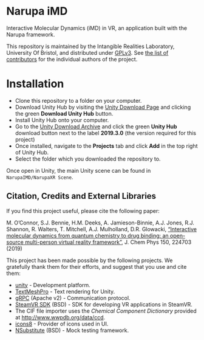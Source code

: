 # Narupa iMD 

Interactive Molecular Dynamics (iMD) in VR, an application built with the Narupa 
framework.

This repository is maintained by the Intangible Realities Laboratory, University Of Bristol, 
and distributed under [GPLv3](LICENSE).
See [the list of contributors](CONTRIBUTORS.md) for the individual authors of the project.


# Installation

*  Clone this repository to a folder on your computer.
*  Download Unity Hub by visiting the [Unity Download Page](https://unity3d.com/get-unity/download) and clicking the green **Download Unity Hub** button.
*  Install Unity Hub onto your computer.
*  Go to the [Unity Download Archive](https://unity3d.com/get-unity/download/archive) and click the green **Unity Hub** download button next to the label **2019.3.0** (the version required for this project)
*  Once installed, navigate to the **Projects** tab and click **Add** in the top right of Unity Hub.
*  Select the folder which you downloaded the repository to.

Once open in Unity, the main Unity scene can be found in `NarupaIMD/NarupaXR Scene`.

## Citation, Credits and External Libraries

If you find this project useful, please cite the following paper: 

M. O’Connor, S.J. Bennie, H.M. Deeks, A. Jamieson-Binnie, A.J. Jones, R.J. Shannon, R. Walters, T. Mitchell, A.J. Mulholland, D.R. Glowacki, [“Interactive molecular dynamics from quantum chemistry to drug binding: an open-source multi-person virtual reality framework”](https://aip.scitation.org/doi/10.1063/1.5092590), J. Chem Phys 150, 224703 (2019)

This project has been made possible by the following projects. We gratefully thank them for their efforts, and suggest that you use and cite them:

* [unity](https://unity.com/) - Development platform.
* [TextMeshPro](https://docs.unity3d.com/Packages/com.unity.textmeshpro@2.1/manual/index.html) - Text rendering for Unity.
* [gRPC](https://grpc.io/) (Apache v2) - Communication protocol.
* [SteamVR SDK](https://github.com/ValveSoftware/steamvr_unity_plugin) (BSD) - SDK for developing VR applications in SteamVR.
* The CIF file importer uses the *Chemical Component Dictionary* provided at http://www.wwpdb.org/data/ccd.
* [icons8](https://icons8.com) - Provider of icons used in UI.
* [NSubstitute](https://nsubstitute.github.io/) (BSD) - Mock testing framework.


